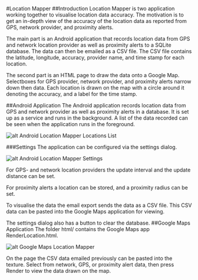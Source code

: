 #Location Mapper
##Introduction
Location Mapper is two application working together to visualise location data accuracy. The motivation is to get an in-depth view of the accuracy of the location data as reported from GPS, network provider, and proximity alerts. 

The main part is an Android application that records location data from GPS and network location provider as well as proximity alerts to a SQLite database. The data can then be emailed as a CSV file. The CSV file contains the latitude, longitude, accuracy, provider name, and time stamp for each location.

The second part is an HTML page to draw the data onto a Google Map. Selectboxes for GPS provider, network provider, and proximity alerts narrow down then data.  Each location is drawn on the map with a circle around it denoting the accuracy, and a label for the time stamp.  

##Android Application
The Android application records location data from GPS and network provider  as well as proximity alerts in a database. It is set up as a service and runs in the background. 
A list of the data recorded can be seen when the application runs in the foreground.

![alt Android Location Mapper Locations List](http://github.com/marcfasel/LocationMapper/raw/master/LocationMapperLocations.png "Android Location Mapper Locations List")

###Settings
The application can be configured via the settings dialog.
 
![alt Android Location Mapper Settings](http://github.com/marcfasel/LocationMapper/raw/master/LocationMapperSettings.png "Android Location Mapper Settings")

For GPS- and network location providers the update interval and the update distance can be set.

For proximity alerts a location can be stored, and a proximity radius can be set.

To visualise the data the email export sends the data as a CSV file. This CSV data can be pasted into the Google Maps application for viewing. 

The settings dialog also has a button to clear the database.
##Google Maps Application
The folder html/ contains the Google Maps app RenderLocation.html.

![alt Google Maps Location Mapper](http://github.com/marcfasel/LocationMapper/raw/master/GoogleMapsLocationMapper.png "Google Maps Location Mapper")

On the page the CSV data emailed previously can be pasted into the texture. Select from network, GPS, or proximity alert data, then press Render to view the data drawn on the map.  
